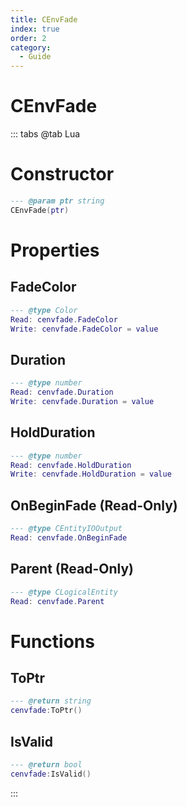 ```yaml
---
title: CEnvFade
index: true
order: 2
category:
  - Guide
---
```


# CEnvFade

::: tabs
@tab Lua
# Constructor
```lua
--- @param ptr string
CEnvFade(ptr)
```
# Properties
## FadeColor 
```lua
--- @type Color
Read: cenvfade.FadeColor
Write: cenvfade.FadeColor = value
```
## Duration 
```lua
--- @type number
Read: cenvfade.Duration
Write: cenvfade.Duration = value
```
## HoldDuration 
```lua
--- @type number
Read: cenvfade.HoldDuration
Write: cenvfade.HoldDuration = value
```
## OnBeginFade (Read-Only)
```lua
--- @type CEntityIOOutput
Read: cenvfade.OnBeginFade
```
## Parent (Read-Only)
```lua
--- @type CLogicalEntity
Read: cenvfade.Parent
```
# Functions
## ToPtr
```lua
--- @return string
cenvfade:ToPtr()
```
## IsValid
```lua
--- @return bool
cenvfade:IsValid()
```

:::
